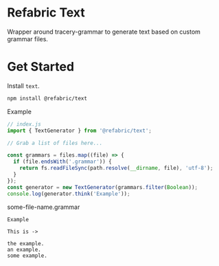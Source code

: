 # Refabric Text

Wrapper around tracery-grammar to generate text based on custom grammar files.

# Get Started

Install `text`.

```sh
npm install @refabric/text
```

Example

```javascript
// index.js
import { TextGenerator } from '@refabric/text';

// Grab a list of files here...

const grammars = files.map((file) => {
  if (file.endsWith('.grammar')) {
    return fs.readFileSync(path.resolve(__dirname, file), 'utf-8');
  }
});
const generator = new TextGenerator(grammars.filter(Boolean));
console.log(generator.think('Example'));
```

some-file-name.grammar

```
Example

This is ->

the example.
an example.
some example.
```

